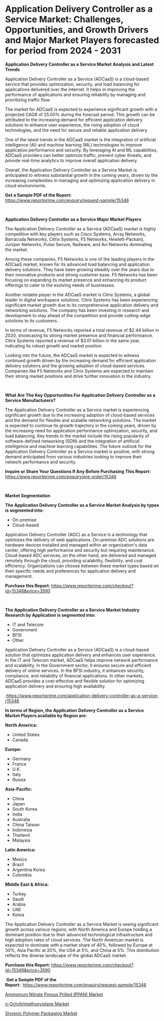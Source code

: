 <p><h1>Application Delivery Controller as a Service Market: Challenges, Opportunities, and Growth Drivers and Major Market Players forecasted for period from 2024 - 2031</h1></p><p><strong>Application Delivery Controller as a Service Market Analysis and Latest Trends</strong></p>
<p><p>Application Delivery Controller as a Service (ADCaaS) is a cloud-based service that provides optimization, security, and load balancing for applications delivered over the internet. It helps in improving the performance of applications and ensuring reliability by managing and prioritizing traffic flow.</p><p>The market for ADCaaS is expected to experience significant growth with a projected CAGR of 25.00% during the forecast period. This growth can be attributed to the increasing demand for efficient application delivery solutions to enhance user experience, the rising adoption of cloud technologies, and the need for secure and reliable application delivery.</p><p>One of the latest trends in the ADCaaS market is the integration of artificial intelligence (AI) and machine learning (ML) technologies to improve application performance and security. By leveraging AI and ML capabilities, ADCaaS providers can better optimize traffic, prevent cyber threats, and provide real-time analytics to improve overall application delivery.</p><p>Overall, the Application Delivery Controller as a Service Market is anticipated to witness substantial growth in the coming years, driven by the increasing complexities in managing and optimizing application delivery in cloud environments.</p></p>
<p><strong>Get a Sample PDF of the Report:&nbsp;</strong> <a href="https://www.reportprime.com/enquiry/request-sample/15346">https://www.reportprime.com/enquiry/request-sample/15346</a></p>
<p>&nbsp;</p>
<p><strong>Application Delivery Controller as a Service Major Market Players</strong></p>
<p><p>The Application Delivery Controller as a Service (ADCaaS) market is highly competitive with key players such as Cisco Systems, Array Networks, Barracuda Networks, Citrix Systems, F5 Networks, Hewlett-Packard, Juniper Networks, Pulse Secure, Radware, and Avi Networks dominating the market.</p><p>Among these companies, F5 Networks is one of the leading players in the ADCaaS market, known for its advanced load balancing and application delivery solutions. They have been growing steadily over the years due to their innovative products and strong customer base. F5 Networks has been focusing on expanding its market presence and enhancing its product offerings to cater to the evolving needs of businesses.</p><p>Another notable player in the ADCaaS market is Citrix Systems, a global leader in digital workspace solutions. Citrix Systems has been experiencing significant market growth due to its comprehensive application delivery and networking solutions. The company has been investing in research and development to stay ahead of the competition and provide cutting-edge solutions to its customers.</p><p>In terms of revenue, F5 Networks reported a total revenue of $2.44 billion in 2020, showcasing its strong market presence and financial performance. Citrix Systems reported a revenue of $3.01 billion in the same year, indicating its robust growth and market position.</p><p>Looking into the future, the ADCaaS market is expected to witness continued growth driven by the increasing demand for efficient application delivery solutions and the growing adoption of cloud-based services. Companies like F5 Networks and Citrix Systems are expected to maintain their strong market positions and drive further innovation in the industry.</p></p>
<p>&nbsp;</p>
<p><strong>What Are The Key Opportunities For Application Delivery Controller as a Service Manufacturers?</strong></p>
<p><p>The Application Delivery Controller as a Service market is experiencing significant growth due to the increasing adoption of cloud-based services and the demand for flexible and scalable networking solutions. The market is expected to continue its growth trajectory in the coming years, driven by the increasing need for application performance optimization, security, and load balancing. Key trends in the market include the rising popularity of software-defined networking (SDN) and the integration of artificial intelligence and machine learning capabilities. The future outlook for the Application Delivery Controller as a Service market is positive, with strong demand anticipated from various industries looking to improve their network performance and security.</p></p>
<p><strong>Inquire or Share Your Questions If Any Before Purchasing This Report:</strong> <a href="https://www.reportprime.com/enquiry/pre-order/15346">https://www.reportprime.com/enquiry/pre-order/15346</a></p>
<p>&nbsp;</p>
<p><strong>Market Segmentation</strong></p>
<p><strong>The Application Delivery Controller as a Service Market Analysis by types is segmented into:</strong></p>
<p><ul><li>On-premise</li><li>Cloud-based</li></ul></p>
<p><p>Application Delivery Controller (ADC) as a Service is a technology that optimizes the delivery of web applications. On-premise ADC solutions are hardware devices installed and managed within an organization's data center, offering high performance and security but requiring maintenance. Cloud-based ADC services, on the other hand, are delivered and managed remotely through the cloud, providing scalability, flexibility, and cost efficiency. Organizations can choose between these market types based on their specific needs and preferences for application delivery and management.</p></p>
<p><strong>Purchase this Report:&nbsp;</strong><a href="https://www.reportprime.com/checkout?id=15346&price=3590">https://www.reportprime.com/checkout?id=15346&price=3590</a></p>
<p>&nbsp;</p>
<p><strong>The Application Delivery Controller as a Service Market Industry Research by Application is segmented into:</strong></p>
<p><ul><li>IT and Telecom</li><li>Government</li><li>BFSI</li><li>Other</li></ul></p>
<p><p>Application Delivery Controller as a Service (ADCaaS) is a cloud-based solution that optimizes application delivery and enhances user experience. In the IT and Telecom market, ADCaaS helps improve network performance and scalability. In the Government sector, it ensures secure and efficient delivery of online services. In the BFSI industry, it enhances security, compliance, and reliability of financial applications. In other markets, ADCaaS provides a cost-effective and flexible solution for optimizing application delivery and ensuring high availability.</p></p>
<p><a href="https://www.reportprime.com/application-delivery-controller-as-a-service-r15346">&nbsp;https://www.reportprime.com/application-delivery-controller-as-a-service-r15346</a></p>
<p><strong>In terms of Region, the Application Delivery Controller as a Service Market Players available by Region are:</strong></p>
<p>
    <p> <strong> North America: </strong>
        <ul>
            <li>United States</li>
            <li>Canada</li>
        </ul>
        </p> 
    <p> <strong> Europe: </strong>
        <ul>
            <li>Germany</li>
            <li>France</li>
            <li>U.K.</li>
            <li>Italy</li>
            <li>Russia</li>
        </ul>
        </p> 
    <p> <strong> Asia-Pacific: </strong>
        <ul>
            <li>China</li>
            <li>Japan</li>
            <li>South Korea</li>
            <li>India</li>
            <li>Australia</li>
            <li>China Taiwan</li>
            <li>Indonesia</li>
            <li>Thailand</li>
            <li>Malaysia</li>
        </ul>
        </p> 
    <p> <strong> Latin America: </strong>
        <ul>
            <li>Mexico</li>
            <li>Brazil</li>
            <li>Argentina Korea</li>
            <li>Colombia</li>
        </ul>
        </p> 
    <p> <strong> Middle East & Africa: </strong>
        <ul>
            <li>Turkey</li>
            <li>Saudi</li>
            <li>Arabia</li>
            <li>UAE</li>
            <li>Korea</li>
        </ul>
    </p>
    </p>
<p><p>The Application Delivery Controller as a Service Market is seeing significant growth across various regions, with North America and Europe holding a dominant position due to their advanced technological infrastructure and high adoption rates of cloud services. The North American market is expected to dominate with a market share of 40%, followed by Europe at 30%, Asia Pacific at 20%, the USA at 5%, and China at 5%. This distribution reflects the diverse landscape of the global ADCaaS market.</p></p>
<p><strong>Purchase this Report: </strong><a href="https://www.reportprime.com/checkout?id=15346&price=3590">https://www.reportprime.com/checkout?id=15346&price=3590</a></p>
<p>&nbsp;<strong>Get a Sample PDF of the Report:&nbsp;&nbsp;</strong><a href="https://www.reportprime.com/enquiry/request-sample/15346">https://www.reportprime.com/enquiry/request-sample/15346</a></p>
<p><strong></strong></p>
<p><p><a href="https://www.linkedin.com/pulse/ammonium-nitrate-porous-prilled-ppan-market-research-report-zwape?trackingId=g3hffFjakJW1DMIi%2BVL%2BYw%3D%3D">Ammonium Nitrate Porous Prilled (PPAN) Market</a></p><p><a href="https://www.linkedin.com/pulse/n-octyltrimethoxysilane-market-size-2024-2031-global-grjie?trackingId=%2Fig47XWNbANmaeOhGomaZw%3D%3D">n-Octyltrimethoxysilane Market</a></p><p><a href="https://www.linkedin.com/pulse/styrenic-polymer-packaging-market-size-2024-2031-global-industrial-bir3e?trackingId=3uwd4HNub%2FhOHdND%2BoOUUA%3D%3D">Styrenic Polymer Packaging Market</a></p></p>